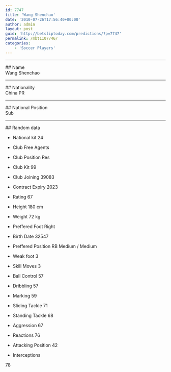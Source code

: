 ```yaml
---
id: 7747
title: 'Wang Shenchao'
date: '2010-07-26T17:56:40+00:00'
author: admin
layout: post
guid: 'http://betsliptoday.com/predictions/?p=7747'
permalink: /mbt1107746/
categories:
    - 'Soccer Players'
---
```


- - - - - -

\## Name  
 Wang Shenchao

- - - - - -

\## Nationality  
 China PR

- - - - - -

\## National Position  
 Sub

- - - - - -

\## Random data

- National kit
 24

- Club
 Free Agents

- Club Position
 Res

- Club Kit
 99

- Club Joining
 39083

- Contract Expiry
 2023

- Rating
 67

- Height
 180 cm

- Weight
 72 kg

- Preffered Foot
 Right

- Birth Date
 32547

- Preffered Position
 RB Medium / Medium

- Weak foot
 3

- Skill Moves
 3

- Ball Control
 57

- Dribbling
 57

- Marking
 59

- Sliding Tackle
 71

- Standing Tackle
 68

- Aggression
 67

- Reactions
 76

- Attacking Position
 42

- Interceptions

 78